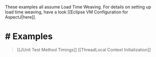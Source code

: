 These examples all assume Load Time Weaving. For details on setting up load time weaving, have a look [[Eclipse VM Configuration for AspectJ|here]].

# # Examples 
> [[JUnit Test Method Timings]]
> [[ThreadLocal Context Initialization]]
